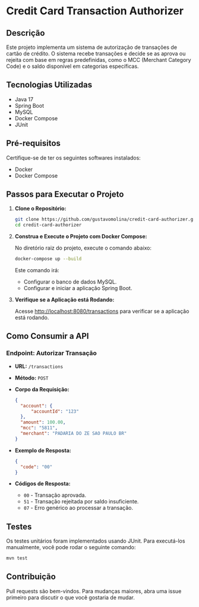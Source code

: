 
# Credit Card Transaction Authorizer

## Descrição

Este projeto implementa um sistema de autorização de transações de cartão de crédito. O sistema recebe transações e decide se as aprova ou rejeita com base em regras predefinidas, como o MCC (Merchant Category Code) e o saldo disponível em categorias específicas.

## Tecnologias Utilizadas

- Java 17
- Spring Boot
- MySQL
- Docker Compose
- JUnit

## Pré-requisitos

Certifique-se de ter os seguintes softwares instalados:

- Docker
- Docker Compose

## Passos para Executar o Projeto

1. **Clone o Repositório:**

   ```bash
   git clone https://github.com/gustavomolina/credit-card-authorizer.git
   cd credit-card-authorizer
   ```

2. **Construa e Execute o Projeto com Docker Compose:**

   No diretório raiz do projeto, execute o comando abaixo:

   ```bash
   docker-compose up --build
   ```

   Este comando irá:
   - Configurar o banco de dados MySQL.
   - Configurar e iniciar a aplicação Spring Boot.

3. **Verifique se a Aplicação está Rodando:**

   Acesse [http://localhost:8080/transactions](http://localhost:8080/transactions) para verificar se a aplicação está rodando.

## Como Consumir a API

### Endpoint: Autorizar Transação

- **URL:** `/transactions`
- **Método:** `POST`
- **Corpo da Requisição:**

  ```json
  {
    "account": {
        "accountId": "123"
    },
    "amount": 100.00,
    "mcc": "5811",
    "merchant": "PADARIA DO ZE SAO PAULO BR"
  }
  ```

- **Exemplo de Resposta:**

  ```json
  {
    "code": "00"
  }
  ```

- **Códigos de Resposta:**
  - `00` - Transação aprovada.
  - `51` - Transação rejeitada por saldo insuficiente.
  - `07` - Erro genérico ao processar a transação.


## Testes

Os testes unitários foram implementados usando JUnit. Para executá-los manualmente, você pode rodar o seguinte comando:

```bash
mvn test
```

## Contribuição

Pull requests são bem-vindos. Para mudanças maiores, abra uma issue primeiro para discutir o que você gostaria de mudar.

